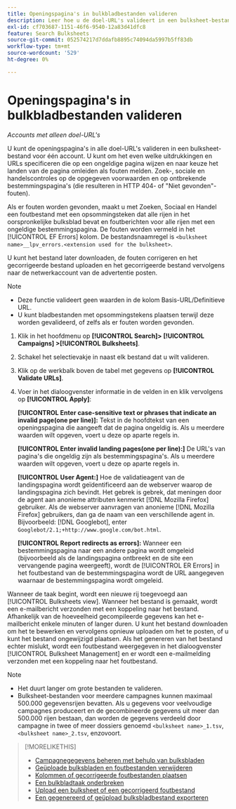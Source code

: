 ```yaml
---
title: Openingspagina's in bulkbladbestanden valideren
description: Leer hoe u de doel-URL's valideert in een bulksheet-bestand voor één account.
exl-id: cf703687-1151-46f6-9540-12a83d41dfc8
feature: Search Bulksheets
source-git-commit: 052574217d7ddafb8895c74094da5997b5ff83db
workflow-type: tm+mt
source-wordcount: '529'
ht-degree: 0%

---
```


# Openingspagina&#39;s in bulkbladbestanden valideren

*Accounts met alleen doel-URL&#39;s*

U kunt de openingspagina&#39;s in alle doel-URL&#39;s valideren in een bulksheet-bestand voor één account. U kunt om het even welke uitdrukkingen en URLs specificeren die op een ongeldige pagina wijzen en naar keuze het landen van de pagina omleiden als fouten melden. Zoek-, sociale en handelscontroles op de opgegeven voorwaarden en op ontbrekende bestemmingspagina&#39;s (die resulteren in HTTP 404- of &quot;Niet gevonden&quot;-fouten).

Als er fouten worden gevonden, maakt u met Zoeken, Sociaal en Handel een foutbestand met een opsommingsteken dat alle rijen in het oorspronkelijke bulksblad bevat en foutberichten voor alle rijen met een ongeldige bestemmingspagina. De fouten worden vermeld in het [!UICONTROL EF Errors] kolom. De bestandsnaamregel is `<bulksheet name>__lpv_errors.<extension used for the bulksheet>`.

U kunt het bestand later downloaden, de fouten corrigeren en het gecorrigeerde bestand uploaden en het gecorrigeerde bestand vervolgens naar de netwerkaccount van de advertentie posten.

>[!NOTE]
>
>* Deze functie valideert geen waarden in de kolom Basis-URL/Definitieve URL.
>* U kunt bladbestanden met opsommingstekens plaatsen terwijl deze worden gevalideerd, of zelfs als er fouten worden gevonden.

1. Klik in het hoofdmenu op **[!UICONTROL Search]> [!UICONTROL Campaigns] >[!UICONTROL Bulksheets]**.

1. Schakel het selectievakje in naast elk bestand dat u wilt valideren.

1. Klik op de werkbalk boven de tabel met gegevens op **[!UICONTROL Validate URLs]**.

1. Voer in het dialoogvenster informatie in de velden in en klik vervolgens op **[!UICONTROL Apply]**:

   **[!UICONTROL Enter case-sensitive text or phrases that indicate an invalid page(one per line)]:** Tekst in de hoofdtekst van een openingspagina die aangeeft dat de pagina ongeldig is. Als u meerdere waarden wilt opgeven, voert u deze op aparte regels in.

   **[!UICONTROL Enter invalid landing pages(one per line):]** De URL&#39;s van pagina&#39;s die ongeldig zijn als bestemmingspagina&#39;s. Als u meerdere waarden wilt opgeven, voert u deze op aparte regels in.

   **[!UICONTROL User Agent:]** Hoe de validatieagent van de landingspagina wordt geïdentificeerd aan de webserver waarop de landingspagina zich bevindt. Het gebrek is gebrek, dat meningen door de agent aan anonieme attributen kenmerkt [!DNL Mozilla Firefox] gebruiker. Als de webserver aanvragen van anonieme [!DNL Mozilla Firefox] gebruikers, dan ga de naam van een verschillende agent in. Bijvoorbeeld: [!DNL Googlebot], enter `Googlebot/2.1;+http://www.google.com/bot.html`.

   **[!UICONTROL Report redirects as errors]:** Wanneer een bestemmingspagina naar een andere pagina wordt omgeleid (bijvoorbeeld als de landingspagina ontbreekt en de site een vervangende pagina weergeeft), wordt de [!UICONTROL ER Errors] in het foutbestand van de bestemmingspagina wordt de URL aangegeven waarnaar de bestemmingspagina wordt omgeleid.

Wanneer de taak begint, wordt een nieuwe rij toegevoegd aan [!UICONTROL Bulksheets view]. Wanneer het bestand is gemaakt, wordt een e-mailbericht verzonden met een koppeling naar het bestand. Afhankelijk van de hoeveelheid gecompileerde gegevens kan het e-mailbericht enkele minuten of langer duren. U kunt het bestand downloaden om het te bewerken en vervolgens opnieuw uploaden om het te posten, of u kunt het bestand ongewijzigd plaatsen. Als het genereren van het bestand echter mislukt, wordt een foutbestand weergegeven in het dialoogvenster [!UICONTROL Bulksheet Management] en er wordt een e-mailmelding verzonden met een koppeling naar het foutbestand.

>[!NOTE]
>
>* Het duurt langer om grote bestanden te valideren.
>* Bulksheet-bestanden voor meerdere campagnes kunnen maximaal 500.000 gegevensrijen bevatten. Als u gegevens voor veelvoudige campagnes produceert en de gecombineerde gegevens uit meer dan 500.000 rijen bestaan, dan worden de gegevens verdeeld door campagne in twee of meer dossiers genoemd `<bulksheet name>_1.tsv`, `<bulksheet name>_2.tsv`, enzovoort.

>[!MORELIKETHIS]
>
>* [Campagnegegevens beheren met behulp van bulksbladen](bulksheet-about.md)
>* [Geüploade bulksbladen en foutbestanden verwijderen](bulksheet-delete.md)
>* [Kolommen of gecorrigeerde foutbestanden plaatsen](bulksheet-post.md)
>* [Een bulkbladtaak onderbreken](bulksheet-stop-job.md)
>* [Upload een bulksheet of een gecorrigeerd foutbestand](bulksheet-upload.md)
>* [Een gegenereerd of geüpload bulksbladbestand exporteren](bulksheet-export.md)

